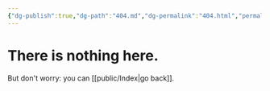 ```yaml
---
{"dg-publish":true,"dg-path":"404.md","dg-permalink":"404.html","permalink":"/404.html/","title":"There is nothing here.","hide":true,"hideInGraph":true}
---
```


# There is nothing here.

But don't worry: you can [[public/Index\|go back]].
